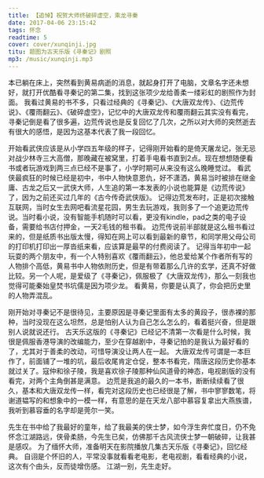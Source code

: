 ```yaml
---
title: 【追悼】祝贺大师终破碎虚空，乘龙寻秦
date: 2017-04-06 23:15:42
tags: 怀念
readtime: 5
cover: cover/xunqinji.jpg
titu: 题图为古天乐版《寻秦记》剧照
mp3: /music/xunqinji.mp3
---
```

本已躺在床上，突然看到黄易病逝的消息，就起身打开了电脑，文章名字还未想好，就打开优酷看寻秦记的第二集，找到这张项少龙给善柔一缕彩虹的剧照作为封面。
我看过黄易的书不多，只看过经典的《寻秦记》、《大唐双龙传》、《边荒传说》、《覆雨翻云》、《破碎虚空》，记忆中的大唐双龙传和覆雨翻云其实没有看完，寻秦记倒是看了很多遍，边荒传说也是反复回忆了几次，之所以对大师的突然逝去有很大的感悟，是因为这基本代表了我一段回忆。

开始看武侠应该是从小学四五年级的样子，记得刚开始看的是倚天屠龙记，张无忌对战少林寺三大高僧，那晚藏在被窝里，打着手电看书直到2点。现在想想随便看书或者玩游戏到两三点已经不是事了，小学时期可从来没有这么晚睡觉过。
看武侠最疯狂的时候已经是初中，书中人物快意恩仇，好不潇洒，黄易当时被排在继金庸、古龙之后又一武侠大师，人生追的第一本发表的小说也能算是《边荒传说》了，因为之前还买过几年的《古今传奇武侠版》。
记得边荒发布时，正是初次接触互联网，当时女生去网吧看流星花园，男生去玩游戏，我则多了一个追更边荒传说。当时看小说，没有智能手机随时可以看，更没有kindle，pad之类的电子设备，需要给书店付押金，一天2毛钱的租书看。
边荒传说前半部就是这么租书看过来的，但是纸质书出版太慢，得知在网上可以看到最新的章节，和同学用父母公司的打印机打印出一厚沓纸来看，应该算是最早的付费阅读了。
记得当年初中一起玩耍的两个朋友中，有一个人特别喜欢《覆雨翻云》，他总爱给某个作者所有写的人物排个高低，黄易书中人物依附历史，但是有带着那么几许的玄学，还真不好做比较。另一个人呢，是爱级了《寻秦记》，佩服极了《大唐双龙传》，那么一刻我也觉得可能秦始皇焚书坑儒是因为项少龙。
看黄易，你要是认真了，你会把历史里的人物弄混乱。

刚开始对寻秦记不是很待见，主要原因是寻秦记里面有太多的黄段子，很赤裸的那种，当时没现在这么坦然，总是怕别人认为自己怎么怎么的，看着挺兴奋，但是跟别人说就说还行。
古天乐这版的《寻秦记》已经记不清第一次看是什么时候，我很是佩服香港导演的改编能力，至少在穿越剧中，寻秦记拍的是我认为最好看的了，尤其对于善柔的改动，可惜导演没让两人在一起。
大唐双龙传可谓是一本巨作了，前面铺了一堆的坑，最后收尾肯定仓促，整本书看完，隋唐这段历史你基本就过关了。寇仲和徐子陵，我是喜欢徐子陵那种仙风道骨的神态，电视剧版的没有看完，对两个主角倒甚是满意。
边荒是我追的最久的一本书，断断续续看了很久，基本和大唐双龙传一样，看完对这段历史也已经很是了解，书中寥寥数笔，将谢道韫写的和想象中的一模一样，有意思的是在天龙八部中慕容复拿出大燕族谱，我听到慕容垂的名字却是莞尔一笑。

先生在书中给了我最好的童年，给了我最美的侠士梦，如今浮生奔忙度日，仍不免怀念江湖路远，侠骨柔肠，今先生已矣，仿佛那千古风流侠士梦一朝破碎，让我甚是感叹。
为了缅怀大师，准备明天在影院播放几集古天乐版《寻秦记》，回忆经典。
自诩是个怀旧的人，平常没事就看看老电影，老电视剧，看看经典的小说，这次有个由头，反而徒增伤感。
江湖一别，先生走好。